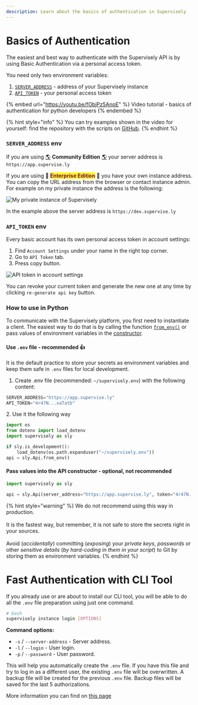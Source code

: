 ```yaml
---
description: Learn about the basics of authentication in Supervisely
---
```


# Basics of Authentication

The easiest and best way to authenticate with the Supervisely API is by using Basic Authentication via a personal access token.

You need only two environment variables:

1. [`SERVER_ADDRESS`](basics-of-authentication.md#server\_address-env) - address of your Supervisely instance
2. [`API_TOKEN`](basics-of-authentication.md#api\_token-env) - your personal access token

{% embed url="https://youtu.be/fObjPz5AnpE" %}
Video tutorial - basics of authentication for python developers
{% endembed %}

{% hint style="info" %}
You can try examples shown in the video for yourself: find the repository with the scripts on [GitHub](https://github.com/supervisely-ecosystem/example-creds-storage).&#x20;
{% endhint %}

### `SERVER_ADDRESS` env

If you are using [🌎](basics-of-authentication.md#community) **Community Edition** [🌎](basics-of-authentication.md#community) your server address is `https://app.supervise.ly`

If you are using 🔐 <mark style="color:purple;">**Enterprise Edition**</mark> 🔐 you have your own instance address. You can copy the URL address from the browser or contact instance admin. For example on my private instance the address is the following:

![My private instance of Supervisely](https://user-images.githubusercontent.com/12828725/178995621-5d6b363b-e3c3-4653-8a58-95b9c8f62b34.png)

In the example above the server address is `https://dev.supervise.ly`

### `API_TOKEN` env

Every basic account has its own personal access token in account settings:

1. Find `Account Settings` under your name in the right top corner.
2. Go to `API Token` tab.
3. Press copy button.

![API token in account settings](https://user-images.githubusercontent.com/12828725/178999565-db05fdfb-2a72-49b2-8247-73873ee9f9ff.png)

You can revoke your current token and generate the new one at any time by clicking `re-generate api key` button.

### How to use in Python

To communicate with the Supervisely platform, you first need to instantiate a client. The easiest way to do that is by calling the function [`from_env()`](https://supervisely.readthedocs.io/en/latest/sdk/supervisely.api.api.Api.html#supervisely.api.api.Api.from\_env) or pass values of environment variables in the [constructor](https://supervisely.readthedocs.io/en/latest/sdk/supervisely.api.api.Api.html#supervisely.api.api.Api).

#### Use `.env` file - recommended 👍

It is the default practice to store your secrets as environment variables and keep them safe in `.env` files for local development.&#x20;

1. Create .env file (recommended: `~/supervisely.env`) with the following content:

```python
SERVER_ADDRESS="https://app.supervise.ly"
API_TOKEN="4r47N...xaTatb"
```

2\. Use it the following way

```python
import os
from dotenv import load_dotenv
import supervisely as sly

if sly.is_development():
    load_dotenv(os.path.expanduser("~/supervisely.env"))
api = sly.Api.from_env()
```

#### Pass values into the API constructor - optional, not recommended

```python
import supervisely as sly

api = sly.Api(server_address="https://app.supervise.ly", token="4r47N...xaTatb")
```

{% hint style="warning" %}
We do not recommend using this way in production.\
\
It is the fastest way, but remember, it is not safe to store the secrets right in your sources. \
\
Avoid (_accidentally_) committing (_exposing_) your _private keys_, _passwords_ or other _sensitive details_ (_by hard-coding in them in your script_) to Git by storing them as environment variables.
{% endhint %}


# Fast Authentication with CLI Tool

If you already use or are about to install our CLI tool, you will be able to do all the `.env` file preparation using just one command.

```bash
# bash
supervisely instance login [OPTIONS]
```
**Command options:**
- `-s` / `--server-address` - Server address.
- `-l` / `--login` - User login.
- `-p` / `--password` - User password.

This will help you automatically create the `.env` file. If you have this file and try to log in as a different user, the existing `.env` file will be overwritten. A backup file will be created for the previous `.env` file. Backup files will be saved for the last 5 authorizations.

More information you can find on [this page](command-line-interface/cli-tool/instance.md#login) 
